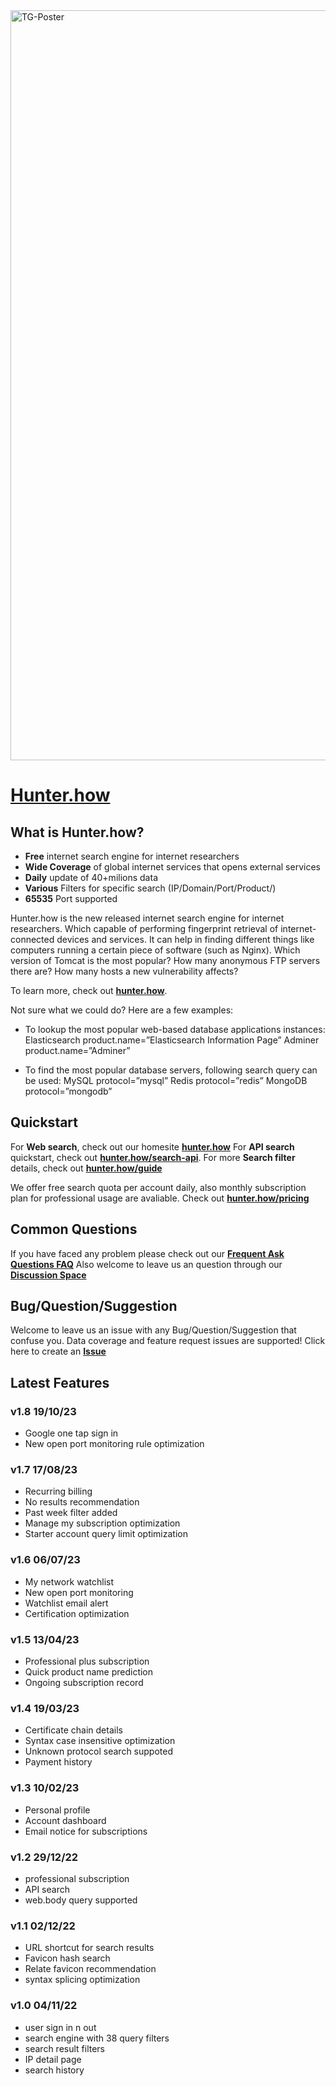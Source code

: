  <img width="1200" alt="TG-Poster" src="https://user-images.githubusercontent.com/112148057/231686830-4311a926-71f7-4814-b7de-a766c55138cf.png">


# [Hunter.how](https://hunter.how)

What is Hunter.how?
------------------

* **Free** internet search engine for internet researchers
* **Wide Coverage** of global internet services that opens external services
* **Daily** update of 40+milions data
* **Various** Filters for specific search (IP/Domain/Port/Product/)
* **65535** Port supported

Hunter.how is the new released internet search engine for internet researchers.
Which capable of performing fingerprint retrieval of internet-connected devices and services. 
It can help in finding different things like computers running a certain piece of software (such as Nginx). 
Which version of Tomcat is the most popular? 
How many anonymous FTP servers there are? 
How many hosts a new vulnerability affects?

To learn more, check out **[hunter.how](https://hunter.how)**.

Not sure what we could do? Here are a few examples:

* To lookup the most popular web-based database applications instances:
Elasticsearch product.name=”Elasticsearch Information Page”
Adminer product.name=”Adminer”

* To find the most popular database servers, following search query can be used:
MySQL protocol=”mysql”
Redis protocol=”redis”
MongoDB protocol=”mongodb”


Quickstart
----------
For **Web search**, check out our homesite **[hunter.how](https://hunter.how)**
For **API search** quickstart, check out
**[hunter.how/search-api](https://hunter.how/search-api)**.
For more **Search filter** details, check out
**[hunter.how/guide](https://hunter.how/guide)**

We offer free search quota per account daily, also monthly subscription plan for professional usage are avaliable.
Check out **[hunter.how/pricing](https://hunter.how/pricing)**


Common Questions
--------
If you have faced any problem please check out our **[Frequent Ask Questions FAQ](https://github.com/Hunter-How/Support/blob/main/FAQ.md)**
Also welcome to leave us an question through our **[Discussion Space](https://github.com/Hunter-How/Support/discussions)**


Bug/Question/Suggestion  
--------
Welcome to leave us an issue with any Bug/Question/Suggestion that confuse you. Data coverage and feature request issues are supported!
Click here to create an **[Issue](https://github.com/Hunter-How/Support/issues)**


Latest Features
--------
### v1.8 19/10/23
* Google one tap sign in 
* New open port monitoring rule optimization
  
### v1.7 17/08/23
* Recurring billing
* No results recommendation
* Past week filter added
* Manage my subscription optimization
* Starter account query limit optimization

### v1.6 06/07/23
* My network watchlist
* New open port monitoring
* Watchlist email alert
* Certification optimization
  
### v1.5 13/04/23
* Professional plus subscription 
* Quick product name prediction
* Ongoing subscription record

### v1.4 19/03/23
* Certificate chain details
* Syntax case insensitive optimization
* Unknown protocol search suppoted
* Payment history

### v1.3 10/02/23
* Personal profile
* Account dashboard
* Email notice for subscriptions

### v1.2 29/12/22
* professional subscription
* API search
* web.body query supported

### v1.1 02/12/22
* URL shortcut for search results
* Favicon hash search
* Relate favicon recommendation
* syntax splicing optimization

### v1.0 04/11/22 
* user sign in n out
* search engine with 38 query filters
* search result filters
* IP detail page
* search history
